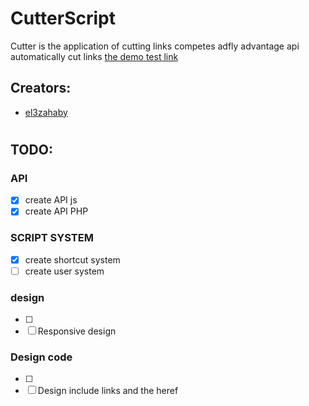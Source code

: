 # CutterScript
 Cutter is the application of cutting links competes adfly advantage api automatically cut links
[ the demo test link ](http://cuer.esy.es/)
 
## Creators:
- [el3zahaby](https://github.com/el3zahaby)
<h1/>

## TODO:
### API
- [x] create API js
- [x] create API PHP

### SCRIPT SYSTEM
- [x] create shortcut system
- [ ] create user system 

### design
- [ ] 
- [ ] Responsive design

### Design code
- [ ] 
- [ ] Design include links and the heref
